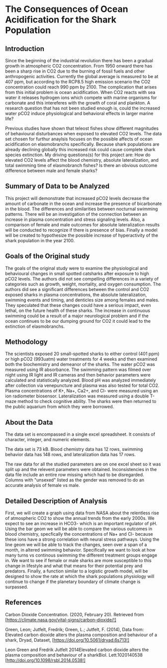 # The Consequences of Ocean Acidification for the Shark Population  

## Introduction 

Since the beginning of the industrial revolution there has been a gradual growth in atmospheric CO2 concentration. From 1950 onward there has been a sharp rise in CO2 due to the burning of fossil fuels and other anthropogenic activities. Currently the global average is measured to be at 407 ppm, but according to the RCP8.5 high emission scenario the CO2 concentration could reach 990 ppm by 2100. The complication that arises from this initial problem is ocean acidification. When CO2 reacts with sea water it releases hydrogen ions which compete with marine organisms for carbonate and this intereferes with the growth of coral and plankton. A research question that has not been studied enough is, could the increased water pCO2 induce physiological and behavioral effects in larger marine life? 

Previous studies have shown that teleost fishes show different magnitudes of behavioural disturbances when exposed to elevated CO2 levels. The data set chosen for furthur anaylsis focuses on the possible affects of ocean acidification on elasmobranchs specifically. Because shark populations are already declining globally this increased risk could cause complete shark species extinction. My driving questions(s) for this project are: How do elevated CO2 levels affect the blood chemistry, absolute lateralization, and total swimming time of elasmobranch fishes? Is there an obvious outcome difference between male and female sharks?

## Summary of Data to be Analyzed 

This project will demonstrate that increased pCO2 levels decrease the amount of carbonate in the ocean and increase the presence of bicarbonate in the blood. The differences and similarities between nocturnal swimming patterns. There will be an investigation of the connection between an increase in plasma concentration and stress signaling levels. Also, a comparison of female and male outcomes for absolute lateralization results will be conducted to recognize if there is presence of bias. Finally a model will be created to hypothesize the possible increase of hyperactivity of the shark population in the year 2100. 


## Goals of the Original study 

The goals of the original study were to examine the physiological and behavioural changes in small spotted catsharks after exposure to high pCO2 levels. The authors did not see compelling differences in a variety of categories such as growth, weight, mortality, and oxygen consumption. The authors did see a significant differences between the control and CO2 exposed sharks in plasma concentrations, the absolute lateralization, swimming events and timing, and denticles size among females and males. They speculated that these changes could have a serious impact, even lethal, on the future health of these sharks. The increase in continuous swimming could be a result of a major neurological problem and if the ocean continues to be our dumping ground for CO2 it could lead to the extinction of elasmobranchs. 

## Methodology 

The scientists exposed 20 small-spotted sharks to either control (401 ppm) or high pCO2 (993uatm) water treatments for 4 weeks and then examined both the biochemistry and demeanor of the sharks. The water pCO2 was measured using IR absorbance. The swimming pattern was filmed over night using IR light and IR cameras and then behavior parameters were calculated and statistically analyzed. Blood pH was analyzed immediately after collection via venepuncture and plasma was also tested for total CO2. Plasma concentrations of K+, Na+, Ca2+, and Cl- were measured using an ion radiometer biosensor. Lateralization was measured using a double T-maze method to check cognitive ability. The sharks were then returned to the public aquarium from which they were borrowed. 

## About the Data

The data set is encompassed in a single excel spreadsheet. It consists of character, integer, and numeric elements. 

The data set is 73 kB. Blood chemistry data has 12 rows, swimming behavior data has 148 rows, and lateralization data has 17 rows. 

The raw data for all the studied parameters are on one excel sheet so it was split up and the relevent parameters were obtained. Inconsistencies in the data file include an entire row missing which had to be disregarded. Columns with "unsexed" listed as the gender was removed to do an accurate analysis of female vs male. 


## Detailed Description of Analysis 

First, we will create a graph using data from NASA about the relentless rise of atmospheric CO2 to show the annual trends from the early 2000s. We expect to see an increase in HCO3- which is an important regulator of pH. Using the bar geom we will be able to compare the various outcomes in blood chemistry, specfically the concentrations of Na+ and Cl- because these ions have a strong correlation with neural stress pathways. Using the line geom we will be able to track the changes, seen over a span of a month, in altered swimming behavior. Specifically we want to look at how many turns vs continous swimming the different treatment groups engage in. We want to see if female or male sharks are more susceptible to this change in lifestyle and what that means for their potential prey and predators. Finally, a function similar to a logistic growth model, will be designed to show the rate at which the shark populations physiology will continue to change if the planetary boundary of climate change is surpassed. 


## References 

Carbon Dioxide Concentration. (2020, February 20). Retrieved from [https://climate.nasa.gov/vital-signs/carbon-dioxide/!]

Green, Leon; Jutfelt, Fredrik; Green, L.; Jutfelt, F. (2014), Data from: Elevated carbon dioxide alters the plasma composition and behaviour of a shark, Dryad, Dataset,
[https://doi.org/10.5061/dryad.6s713!]

Leon Green and Fredrik Jutfelt 2014Elevated carbon dioxide alters the plasma composition and behaviour of a sharkBiol. Lett.1020140538
[http://doi.org/10.1098/rsbl.2014.0538!]

